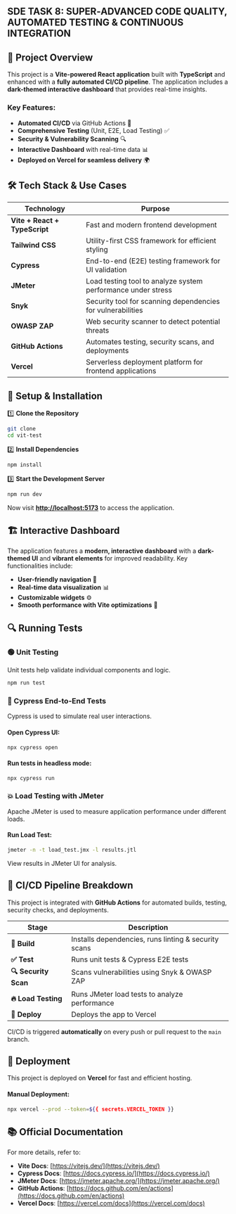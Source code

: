 ##  SDE TASK 8: SUPER‑ADVANCED CODE QUALITY, AUTOMATED TESTING & CONTINUOUS INTEGRATION

## 📌 Project Overview
This project is a **Vite-powered React application** built with **TypeScript** and enhanced with a **fully automated CI/CD pipeline**. The application includes a **dark-themed interactive dashboard** that provides real-time insights.

### Key Features:
- **Automated CI/CD** via GitHub Actions 🚀
- **Comprehensive Testing** (Unit, E2E, Load Testing) ✅
- **Security & Vulnerability Scanning** 🔍
- **Interactive Dashboard** with real-time data 📊
- **Deployed on Vercel for seamless delivery** 🌍

## 🛠️ Tech Stack & Use Cases

| Technology | Purpose |
|------------|----------|
| **Vite + React + TypeScript** | Fast and modern frontend development |
| **Tailwind CSS** | Utility-first CSS framework for efficient styling |
| **Cypress** | End-to-end (E2E) testing framework for UI validation |
| **JMeter** | Load testing tool to analyze system performance under stress |
| **Snyk** | Security tool for scanning dependencies for vulnerabilities |
| **OWASP ZAP** | Web security scanner to detect potential threats |
| **GitHub Actions** | Automates testing, security scans, and deployments |
| **Vercel** | Serverless deployment platform for frontend applications |

## 🚀 Setup & Installation

1️⃣ **Clone the Repository**
```bash
git clone 
cd vit-test
```

2️⃣ **Install Dependencies**
```bash
npm install
```

3️⃣ **Start the Development Server**
```bash
npm run dev
```
Now visit **[http://localhost:5173](http://localhost:5173)** to access the application.

## 🏗️ Interactive Dashboard
The application features a **modern, interactive dashboard** with a **dark-themed UI** and **vibrant elements** for improved readability. Key functionalities include:
- **User-friendly navigation** 🧭
- **Real-time data visualization** 📊
- **Customizable widgets** ⚙️
- **Smooth performance with Vite optimizations** 🚀

## 🔍 Running Tests

### 🟢 Unit Testing
Unit tests help validate individual components and logic.
```bash
npm run test
```

### 🚀 Cypress End-to-End Tests
Cypress is used to simulate real user interactions.
#### Open Cypress UI:
```bash
npx cypress open
```
#### Run tests in headless mode:
```bash
npx cypress run
```

### 💥 Load Testing with JMeter
Apache JMeter is used to measure application performance under different loads.
#### Run Load Test:
```bash
jmeter -n -t load_test.jmx -l results.jtl
```
View results in JMeter UI for analysis.

## 🔄 CI/CD Pipeline Breakdown
This project is integrated with **GitHub Actions** for automated builds, testing, security checks, and deployments.

| Stage | Description |
|--------|-------------|
| **🏢 Build** | Installs dependencies, runs linting & security scans |
| **✅ Test** | Runs unit tests & Cypress E2E tests |
| **🔍 Security Scan** | Scans vulnerabilities using Snyk & OWASP ZAP |
| **🔥 Load Testing** | Runs JMeter load tests to analyze performance |
| **🚀 Deploy** | Deploys the app to Vercel |

CI/CD is triggered **automatically** on every push or pull request to the `main` branch.

## 🚀 Deployment
This project is deployed on **Vercel** for fast and efficient hosting.
#### Manual Deployment:
```bash
npx vercel --prod --token=${{ secrets.VERCEL_TOKEN }}
```

## 📚 Official Documentation
For more details, refer to:
- **Vite Docs**: [https://vitejs.dev/](https://vitejs.dev/)
- **Cypress Docs**: [https://docs.cypress.io/](https://docs.cypress.io/)
- **JMeter Docs**: [https://jmeter.apache.org/](https://jmeter.apache.org/)
- **GitHub Actions**: [https://docs.github.com/en/actions](https://docs.github.com/en/actions)
- **Vercel Docs**: [https://vercel.com/docs](https://vercel.com/docs)



